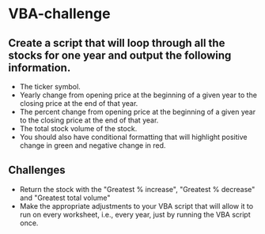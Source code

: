 # VBA-challenge

## Create a script that will loop through all the stocks for one year and output the following information.
- The ticker symbol.
- Yearly change from opening price at the beginning of a given year to the closing price at the end of that year.
- The percent change from opening price at the beginning of a given year to the closing price at the end of that year.
- The total stock volume of the stock.
- You should also have conditional formatting that will highlight positive change in green and negative change in red.

## Challenges
- Return the stock with the "Greatest % increase", "Greatest % decrease" and "Greatest total volume"
- Make the appropriate adjustments to your VBA script that will allow it to run on every worksheet, i.e., every year, just by running the VBA script once.
